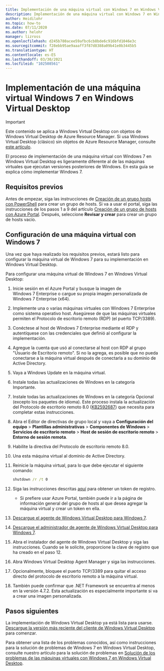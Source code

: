 ```yaml
---
title: Implementación de una máquina virtual con Windows 7 en Windows Virtual Desktop (Azure)
description: Implementación de una máquina virtual con Windows 7 en Windows Virtual Desktop.
author: Heidilohr
ms.topic: how-to
ms.date: 07/11/2020
ms.author: helohr
manager: lizross
ms.openlocfilehash: d245b780acee59afbc6cb8bde6c916bfd1046e3c
ms.sourcegitcommit: f28ebb95ae9aaaff3f87d8388a09b41e0b3445b5
ms.translationtype: HT
ms.contentlocale: es-ES
ms.lasthandoff: 03/30/2021
ms.locfileid: "102508561"
---
```

# <a name="deploy-a-windows-7-virtual-machine-on-windows-virtual-desktop"></a>Implementación de una máquina virtual Windows 7 en Windows Virtual Desktop

>[!IMPORTANT]
>Este contenido se aplica a Windows Virtual Desktop con objetos de Windows Virtual Desktop de Azure Resource Manager. Si usa Windows Virtual Desktop (clásico) sin objetos de Azure Resource Manager, consulte [este artículo](./virtual-desktop-fall-2019/deploy-windows-7-virtual-machine.md).

El proceso de implementación de una máquina virtual con Windows 7 en Windows Virtual Desktop es ligeramente diferente al de las máquinas virtuales que ejecutan versiones posteriores de Windows. En esta guía se explica cómo implementar Windows 7.

## <a name="prerequisites"></a>Requisitos previos

Antes de empezar, siga las instrucciones de [Creación de un grupo hosts con PowerShell](create-host-pools-powershell.md) para crear un grupo de hosts. Si va a usar el portal, siga las instrucciones de los pasos 1 a 9 del artículo [Creación de un grupo de hosts con Azure Portal](create-host-pools-azure-marketplace.md). Después, seleccione **Revisar y crear** para crear un grupo de hosts vacío.

## <a name="configure-a-windows-7-virtual-machine"></a>Configuración de una máquina virtual con Windows 7

Una vez que haya realizado los requisitos previos, estará listo para configurar la máquina virtual de Windows 7 para su implementación en Windows Virtual Desktop.

Para configurar una máquina virtual de Windows 7 en Windows Virtual Desktop:

1. Inicie sesión en el Azure Portal y busque la imagen de Windows 7 Enterprise o cargue su propia imagen personalizada de Windows 7 Enterprise (x64).
2. Implemente una o varias máquinas virtuales con Windows 7 Enterprise como sistema operativo host. Asegúrese de que las máquinas virtuales permiten el Protocolo de escritorio remoto (RDP) (el puerto TCP/3389).
3. Conéctese al host de Windows 7 Enterprise mediante el RDP y autentíquese con las credenciales que definió al configurar la implementación.
4. Agregue la cuenta que usó al conectarse al host con RDP al grupo "Usuario de Escritorio remoto". Si no la agrega, es posible que no pueda conectarse a la máquina virtual después de conectarla a su dominio de Active Directory.
5. Vaya a Windows Update en la máquina virtual.
6. Instale todas las actualizaciones de Windows en la categoría Importante.
7. Instale todas las actualizaciones de Windows en la categoría Opcional (excepto los paquetes de idioma). Este proceso instala la actualización del Protocolo de escritorio remoto 8.0 ([KB2592687](https://www.microsoft.com/download/details.aspx?id=35387)) que necesita para completar estas instrucciones.
8. Abra el Editor de directivas de grupo local y vaya a **Configuración del equipo** > **Plantillas administrativas** > **Componentes de Windows** > **Servicios de escritorio remoto** > **Host de sesión de escritorio remoto** > **Entorno de sesión remota**.
9. Habilite la directiva del Protocolo de escritorio remoto 8.0.
10. Una esta máquina virtual al dominio de Active Directory.
11. Reinicie la máquina virtual, para lo que debe ejecutar el siguiente comando:

     ```cmd
     shutdown /r /t 0
     ```

12. Siga las instrucciones descritas [aquí](/powershell/module/az.desktopvirtualization/new-azwvdregistrationinfo) para obtener un token de registro.

      - Si prefiere usar Azure Portal, también puede ir a la página de información general del grupo de hosts al que desea agregar la máquina virtual y crear un token en ella.

13. [Descargue el agente de Windows Virtual Desktop para Windows 7](https://query.prod.cms.rt.microsoft.com/cms/api/am/binary/RE3JZCm).
14. [Descargue el administrador de agente de Windows Virtual Desktop para Windows 7](https://query.prod.cms.rt.microsoft.com/cms/api/am/binary/RE3K2e3).
15. Abra el instalador del agente de Windows Virtual Desktop y siga las instrucciones. Cuando se le solicite, proporcione la clave de registro que ha creado en el paso 12.
16. Abra Windows Virtual Desktop Agent Manager y siga las instrucciones.
17. Opcionalmente, bloquee el puerto TCP/3389 para quitar el acceso directo del protocolo de escritorio remoto a la máquina virtual.
18. También puede confirmar que .NET Framework se encuentra al menos en la versión 4.7.2. Esta actualización es especialmente importante si va a crear una imagen personalizada.

## <a name="next-steps"></a>Pasos siguientes

La implementación de Windows Virtual Desktop ya está lista para usarse. [Descargue la versión más reciente del cliente de Windows Virtual Desktop](https://aka.ms/wvd/clients/windows) para comenzar.

Para obtener una lista de los problemas conocidos, así como instrucciones para la solución de problemas de Windows 7 en Windows Virtual Desktop, consulte nuestro artículo para la solución de problemas en [Solución de los problemas de las máquinas virtuales con Windows 7 en Windows Virtual Desktop](./virtual-desktop-fall-2019/troubleshoot-windows-7-vm.md).
